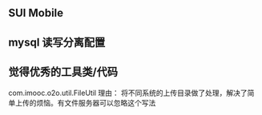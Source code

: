 ## SUI Mobile


## mysql 读写分离配置



## 觉得优秀的工具类/代码

com.imooc.o2o.util.FileUtil  理由： 将不同系统的上传目录做了处理，解决了简单上传的烦恼。有文件服务器可以忽略这个写法


